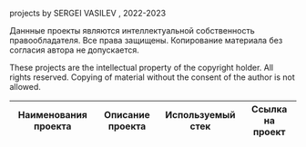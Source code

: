 projects by SERGEI VASILEV , 2022-2023

Даннные проекты являются интеллектуальной собственность правообладателя. Все права защищены. Копирование материала без согласия автора не допускается.

These projects are the intellectual property of the copyright holder. All rights reserved. Copying of material without the consent of the author is not allowed.

| **Наименования проекта**   | **Описание проекта** | **Используемый стек** | **Ссылка на проект** |
| -------------------------- | -------------------- |-----------------------|----------------------| 
